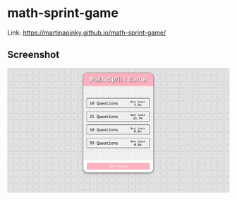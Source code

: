 # math-sprint-game
Link: https://martinapinky.github.io/math-sprint-game/
## Screenshot
![screenshot](https://github.com/martinapinky/math-sprint-game/blob/master/screenshot.png?raw=true)
